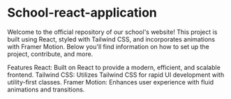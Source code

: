 ﻿# School-react-application

 Welcome to the official repository of our school's website! This project is built using React, styled with Tailwind CSS, and incorporates animations with Framer Motion. Below you'll find information on how to set up the project, contribute, and more.

Features
React: Built on React to provide a modern, efficient, and scalable frontend.
Tailwind CSS: Utilizes Tailwind CSS for rapid UI development with utility-first classes.
Framer Motion: Enhances user experience with fluid animations and transitions.

